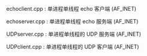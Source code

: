 echoclient.cpp : 单进程单线程 echo 客户端 (AF_INET)

echoserver.cpp : 单进程单线程 echo 服务端 (AF_INET)

UDPserver.cpp : 单进程单线程的 UDP 服务端 (AF_INET)

UDPclient.cpp : 单进程单线程的 UDP 客户端 (AF_INET)
